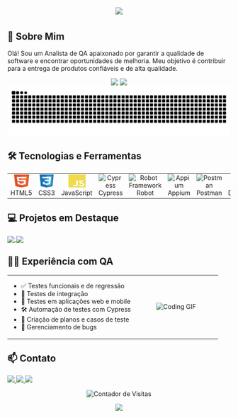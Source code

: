 <!-- Título com animação -->
<h1 align="center">
  <img src="https://readme-typing-svg.herokuapp.com/?lines=Olá,+Mundo!+👋;Eu+sou+Jean+Carlos!&center=true&size=30&theme=dracula">
</h1>

<!-- Seção sobre mim -->
## 🚀 Sobre Mim
Olá! Sou um Analista de QA apaixonado por garantir a qualidade de software e encontrar oportunidades de melhoria. Meu objetivo é contribuir para a entrega de produtos confiáveis e de alta qualidade.

<!-- GitHub Stats -->
<div align="center">
  <img height="180em" src="https://github-readme-stats.vercel.app/api?username=JeanCarlos88&show_icons=true&theme=dracula&include_all_commits=true&count_private=true"/>
  <img height="180em" src="https://github-readme-stats.vercel.app/api/top-langs/?username=JeanCarlos88&layout=compact&langs_count=7&theme=dracula"/>
</div>

<!-- Snake animation -->
<picture>
  <source
    media="(prefers-color-scheme: dark)"
    srcset="https://raw.githubusercontent.com/JeanCarlos88/JeanCarlos88/output/github-contribution-grid-snake-dark.svg"
  />
  <source
    media="(prefers-color-scheme: light)"
    srcset="https://raw.githubusercontent.com/JeanCarlos88/JeanCarlos88/output/github-contribution-grid-snake.svg"
  />
  <img
    alt="github contribution grid snake animation"
    src="https://raw.githubusercontent.com/JeanCarlos88/JeanCarlos88/output/github-contribution-grid-snake.svg"
  />
</picture>

<!-- Tecnologias -->
## 🛠️ Tecnologias e Ferramentas

<table>
  <tr>
    <td align="center">
      <img alt="HTML" height="30" width="40" src="https://raw.githubusercontent.com/devicons/devicon/master/icons/html5/html5-original.svg" title="HTML5"><br>
      <span>HTML5</span>
    </td>
    <td align="center">
      <img alt="CSS" height="30" width="40" src="https://raw.githubusercontent.com/devicons/devicon/master/icons/css3/css3-original.svg" title="CSS3"><br>
      <span>CSS3</span>
    </td>
    <td align="center">
      <img alt="JavaScript" height="30" width="40" src="https://raw.githubusercontent.com/devicons/devicon/master/icons/javascript/javascript-plain.svg" title="JavaScript"><br>
      <span>JavaScript</span>
    </td>
    <td align="center">
      <img alt="Cypress" height="30" width="30" src="https://encrypted-tbn0.gstatic.com/images?q=tbn:ANd9GcSsKQ7V32n674Gg7oInLiVmEsmM-obBT6lavg&s" title="Cypress"><br>
      <span>Cypress</span>
    </td>
    <td align="center">
      <img alt="Robot Framework" height="30" width="30" src="https://cdn.worldvectorlogo.com/logos/robot-framework.svg" title="Robot Framework"><br>
      <span>Robot</span>
    </td>
    <td align="center">
      <img alt="Appium" height="30" width="40" src="https://cdn.worldvectorlogo.com/logos/appium.svg" title="Appium"><br>
      <span>Appium</span>
    </td>
    <td align="center">
      <img alt="Postman" height="30" width="40" src="https://www.vectorlogo.zone/logos/getpostman/getpostman-icon.svg" title="Postman"><br>
      <span>Postman</span>
    </td>
    <td align="center">
      <img alt="Docker" height="30" width="40" src="https://raw.githubusercontent.com/devicons/devicon/master/icons/docker/docker-original.svg" title="Docker"><br>
      <span>Docker</span>
    </td>
    <td align="center">
      <img alt="Git" height="30" width="40" src="https://raw.githubusercontent.com/devicons/devicon/master/icons/git/git-original.svg" title="Git"><br>
      <span>Git</span>
    </td>
  </tr>
</table>

<!-- Seção de projetos em destaque -->
## 💻 Projetos em Destaque

<a href="https://github.com/JeanCarlos88/Cypress_Log_estruturado">
  <img align="center" src="https://github-readme-stats.vercel.app/api/pin/?username=JeanCarlos88&repo=Cypress_Log_estruturado&theme=dracula" />
</a>
<a href="https://github.com/JeanCarlos88/Shopping-Control">
  <img align="center" src="https://github-readme-stats.vercel.app/api/pin/?username=JeanCarlos88&repo=Shopping-Control&theme=dracula" />
</a>

<!-- Experiência e GIF lado a lado -->
## 👨‍💻 Experiência com QA

<table>
  <tr>
    <td width="60%">
      <ul>
        <li>✅ Testes funcionais e de regressão</li>
        <li>🔄 Testes de integração</li>
        <li>📱 Testes em aplicações web e mobile</li>
        <li>🛠️ Automação de testes com Cypress</li>
        <li>📝 Criação de planos e casos de teste</li>
        <li>🐞 Gerenciamento de bugs</li>
      </ul>
    </td>
    <td width="40%" align="center">
      <img src="https://media.giphy.com/media/qgQUggAC3Pfv687qPC/giphy.gif" alt="Coding GIF" width="250">
    </td>
  </tr>
</table>

<!-- Redes Sociais -->
## 📫 Contato

<div>
  <a href="https://www.linkedin.com/in/jeancarlos88" target="_blank">
    <img src="https://img.shields.io/badge/-LinkedIn-%230077B5?style=for-the-badge&logo=linkedin&logoColor=white" target="_blank">
  </a>
  <a href="mailto:seu-email@example.com">
    <img src="https://img.shields.io/badge/-Gmail-%23333?style=for-the-badge&logo=gmail&logoColor=white" target="_blank">
  </a>
  <a href="https://instagram.com/jeancarlos88" target="_blank">
    <img src="https://img.shields.io/badge/-Instagram-%23E4405F?style=for-the-badge&logo=instagram&logoColor=white" target="_blank">
  </a>
</div>

<!-- Contador de Visitas -->
<p align="center">
  <img src="https://profile-counter.glitch.me/JeanCarlos88/count.svg" alt="Contador de Visitas">
</p>

<p align="center">
  <img src="https://capsule-render.vercel.app/api?type=waving&color=gradient&height=100&section=footer"/>
</p> 
